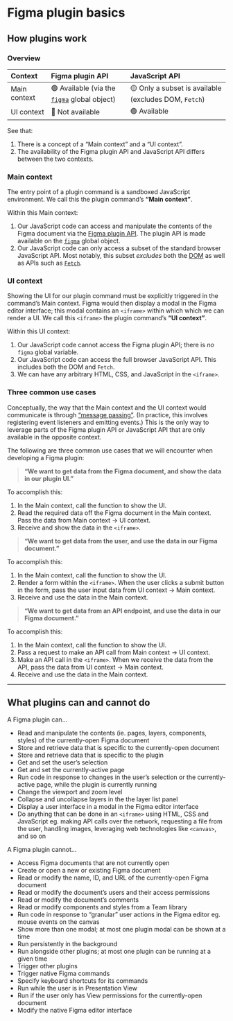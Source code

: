 # Figma plugin basics

## How plugins work

### Overview

Context | Figma plugin API  | JavaScript API
:--|:--|:--
Main context | 🟢 Available (via the [`figma`](https://www.figma.com/plugin-docs/api/figma/) global object) | 🟡 Only a subset is available (excludes DOM, `Fetch`)
UI context | 🔴 Not available | 🟢 Available

See that:

1. There is a concept of a “Main context” and a “UI context”.
2. The availability of the Figma plugin API and JavaScript API differs between the two contexts.

### Main context

The entry point of a plugin command is a sandboxed JavaScript environment. We call this the plugin command’s **“Main context”**.

Within this Main context:

1. Our JavaScript code can access and manipulate the contents of the Figma document via the [Figma plugin API](https://www.figma.com/plugin-docs/api/api-overview/). The plugin API is made available on the [`figma`](https://www.figma.com/plugin-docs/api/figma/) global object.
2. Our JavaScript code can only access a subset of the standard browser JavaScript API. Most notably, this subset *excludes* both the [DOM](https://developer.mozilla.org/en-US/docs/Web/API/Document_Object_Model) as well as APIs such as [`Fetch`](https://developer.mozilla.org/en-US/docs/Web/API/Fetch_API).

### UI context

Showing the UI for our plugin command must be explicitly triggered in the command’s Main context. Figma would then display a modal in the Figma editor interface; this modal contains an `<iframe>` within which which we can render a UI. We call this `<iframe>` the plugin command’s **“UI context”**.

Within this UI context:

1. Our JavaScript code cannot access the Figma plugin API; there is *no* `figma` global variable.
2. Our JavaScript code can access the full browser JavaScript API. This includes both the DOM and `Fetch`.
3. We can have any arbitrary HTML, CSS, and JavaScript in the `<iframe>`.

### Three common use cases

Conceptually, the way that the Main context and the UI context would communicate is through [“message passing”](https://www.figma.com/plugin-docs/how-plugins-run/). (In practice, this involves registering event listeners and emitting events.) This is the only way to leverage parts of the Figma plugin API or JavaScript API that are only available in the opposite context.

The following are three common use cases that we will encounter when developing a Figma plugin:

> **“We want to get data from the Figma document, and show the data in our plugin UI.”**

To accomplish this:

1. In the Main context, call the function to show the UI.
2. Read the required data off the Figma document in the Main context. Pass the data from Main context → UI context.
3. Receive and show the data in the `<iframe>`.

> **“We want to get data from the user, and use the data in our Figma document.”**

To accomplish this:

1. In the Main context, call the function to show the UI.
2. Render a form within the `<iframe>`. When the user clicks a submit button in the form, pass the user input data from UI context → Main context.
3. Receive and use the data in the Main context.

> **“We want to get data from an API endpoint, and use the data in our Figma document.”**

To accomplish this:

1. In the Main context, call the function to show the UI.
2. Pass a request to make an API call from Main context → UI context.
3. Make an API call in the `<iframe>`. When we receive the data from the API, pass the data from UI context → Main context.
4. Receive and use the data in the Main context.

---

## What plugins can and cannot do

A Figma plugin can…

- Read and manipulate the contents (ie. pages, layers, components, styles) of the currently-open Figma document
- Store and retrieve data that is specific to the currently-open document
- Store and retrieve data that is specific to the plugin
- Get and set the user’s selection
- Get and set the currently-active page
- Run code in response to changes in the user’s selection or the currently-active page, while the plugin is currently running
- Change the viewport and zoom level
- Collapse and uncollapse layers in the the layer list panel
- Display a user interface in a modal in the Figma editor interface
- Do anything that can be done in an `<iframe>` using HTML, CSS and JavaScript eg. making API calls over the network, requesting a file from the user, handling images, leveraging web technologies like `<canvas>`, and so on

A Figma plugin cannot…

- Access Figma documents that are not currently open
- Create or open a new or existing Figma document
- Read or modify the name, ID, and URL of the currently-open Figma document
- Read or modify the document’s users and their access permissions
- Read or modify the document’s comments
- Read or modify components and styles from a Team library
- Run code in response to “granular” user actions in the Figma editor eg. mouse events on the canvas
- Show more than one modal; at most one plugin modal can be shown at a time
- Run persistently in the background
- Run alongside other plugins; at most one plugin can be running at a given time
- Trigger other plugins
- Trigger native Figma commands
- Specify keyboard shortcuts for its commands
- Run while the user is in Presentation View
- Run if the user only has View permissions for the currently-open document
- Modify the native Figma editor interface
